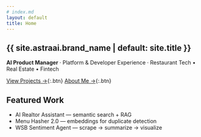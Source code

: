 ```yaml
--- 
# index.md
layout: default
title: Home
---
```


## {{ site.astraai.brand_name | default: site.title }}

**AI Product Manager** · Platform & Developer Experience · Restaurant Tech • Real Estate • Fintech

[View Projects →](/projects){:.btn}
[About Me →](/about){:.btn}

## Featured Work

- AI Realtor Assistant — semantic search + RAG
- Menu Hasher 2.0 — embeddings for duplicate detection
- WSB Sentiment Agent — scrape → summarize → visualize
